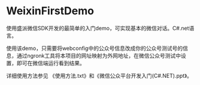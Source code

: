 # WeixinFirstDemo

使用盛派微信SDK开发的最简单的入门demo，可实现基本的微信对话。C#.net语言。

使用该demo，只需要将webconfig中的公众号信息改成你的公众号测试号的信息，通过ngronk工具将本项目的网址映射为外网地址，在微信公众号测试中设置，即可在微信端运行看到结果。

详细使用方法参见 《使用方法.txt》和《微信公众平台开发入门(C#.NET).ppt》。

